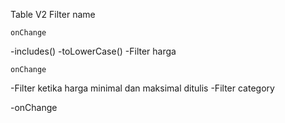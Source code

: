 Table V2
    Filter name

    onChange
-includes()
-toLowerCase()
-Filter harga

    onChange
-Filter ketika harga minimal dan maksimal ditulis
-Filter category

-onChange
